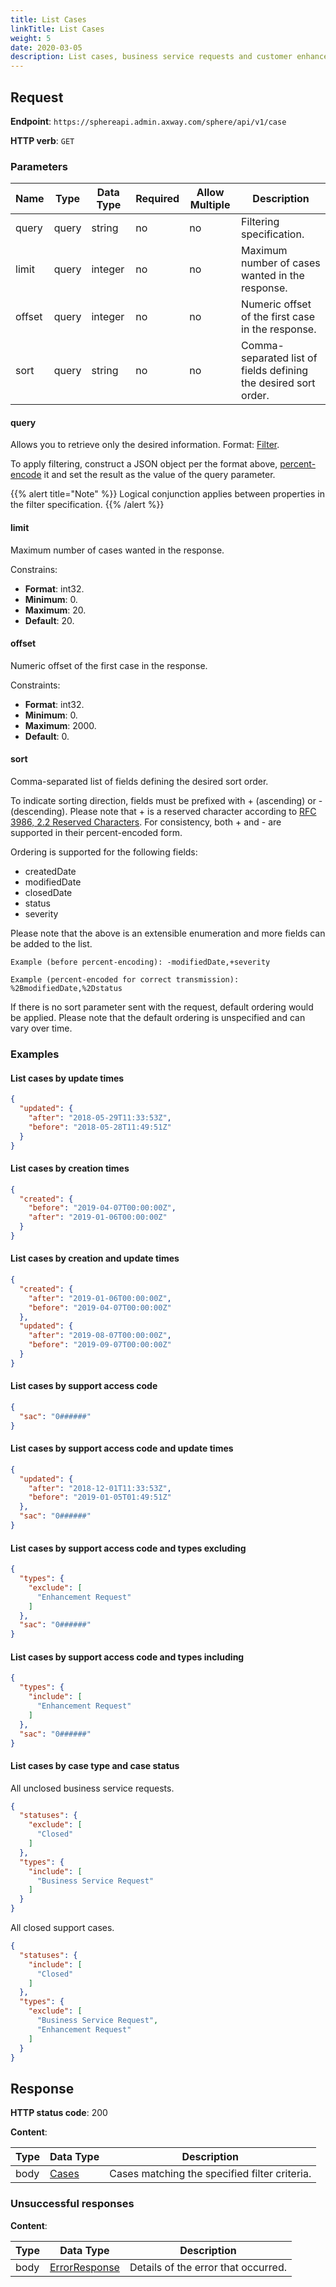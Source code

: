 ```yaml
---
title: List Cases
linkTitle: List Cases
weight: 5
date: 2020-03-05
description: List cases, business service requests and customer enhancement requests.
---
```


## Request

**Endpoint**: `https://sphereapi.admin.axway.com/sphere/api/v1/case`

**HTTP verb**: `GET`

### Parameters

| Name   | Type  | Data Type | Required | Allow Multiple | Description |
| -------|-------|-----------|----------|----------------|-------------|
| query  | query | string    |       no |             no | Filtering specification. |
| limit  | query | integer   |       no |             no | Maximum number of cases wanted in the response. |
| offset | query | integer   |       no |             no | Numeric offset of the first case in the response. |
| sort   | query | string    |       no |             no | Comma-separated list of fields defining the desired sort order. |

#### query

Allows you to retrieve only the desired information. Format: [Filter](/docs/shared_services/supportapi/formats/list_cases_req/#filter).

To apply filtering, construct a JSON object per the format above, [percent-encode](https://tools.ietf.org/html/rfc3986#section-2.1) it and set the result as the value of the query parameter.

{{% alert title="Note" %}}
Logical conjunction applies between properties in the filter specification.
{{% /alert %}}

#### limit

Maximum number of cases wanted in the response.

Constrains:

* **Format**: int32.
* **Minimum**: 0.
* **Maximum**: 20.
* **Default**: 20.

#### offset

Numeric offset of the first case in the response.

Constraints:

* **Format**: int32.
* **Minimum**: 0.
* **Maximum**: 2000.
* **Default**: 0.

#### sort

Comma-separated list of fields defining the desired sort order.

To indicate sorting direction, fields must be prefixed with + (ascending) or - (descending). Please note that + is a reserved character according to [RFC 3986, 2.2 Reserved Characters](https://tools.ietf.org/html/rfc3986#section-2.2). For consistency, both + and - are supported in their percent-encoded form.

Ordering is supported for the following fields:

* createdDate
* modifiedDate
* closedDate
* status
* severity

Please note that the above is an extensible enumeration and more fields can be added to the list.

```
Example (before percent-encoding): -modifiedDate,+severity
```

````
Example (percent-encoded for correct transmission): %2BmodifiedDate,%2Dstatus
````

If there is no sort parameter sent with the request, default ordering would be applied.
Please note that the default ordering is unspecified and can vary over time.

### Examples

#### List cases by update times

```json
{
  "updated": {
    "after": "2018-05-29T11:33:53Z",
    "before": "2018-05-28T11:49:51Z"
  }
}
```

#### List cases by creation times

```json
{
  "created": {
    "before": "2019-04-07T00:00:00Z",
    "after": "2019-01-06T00:00:00Z"
  }
}
```

#### List cases by creation and update times

```json
{
  "created": {
    "after": "2019-01-06T00:00:00Z",
    "before": "2019-04-07T00:00:00Z"
  },
  "updated": {
    "after": "2019-08-07T00:00:00Z",
    "before": "2019-09-07T00:00:00Z"
  }
}
```

#### List cases by support access code

```json
{
  "sac": "0######"
}
```

#### List cases by support access code and update times

```json
{
  "updated": {
    "after": "2018-12-01T11:33:53Z",
    "before": "2019-01-05T01:49:51Z"
  },
  "sac": "0######"
}
```

#### List cases by support access code and types excluding

```json
{
  "types": {
    "exclude": [
      "Enhancement Request"
    ]
  },
  "sac": "0######"
}
```

#### List cases by support access code and types including

```json
{
  "types": {
    "include": [
      "Enhancement Request"
    ]
  },
  "sac": "0######"
}
```

#### List cases by case type and case status

All unclosed business service requests.

```json
{
  "statuses": {
    "exclude": [
      "Closed"
    ]
  },
  "types": {
    "include": [
      "Business Service Request"
    ]
  }
}
```

All closed support cases.

```json
{
  "statuses": {
    "include": [
      "Closed"
    ]
  },
  "types": {
    "exclude": [
      "Business Service Request",
      "Enhancement Request"
    ]
  }
}
```

## Response

**HTTP status code**: 200

**Content**:

| Type | Data Type                                   | Description |
|------|---------------------------------------------|-------------|
| body | [Cases](/docs/shared_services/supportapi/formats/list_cases_res/#cases) | Cases matching the specified filter criteria. |

### Unsuccessful responses

**Content**:

| Type | Data Type                                     | Description |
|------|-----------------------------------------------|-------------|
| body | [ErrorResponse](/docs/shared_services/supportapi/formats/error_response) | Details of the error that occurred. |
